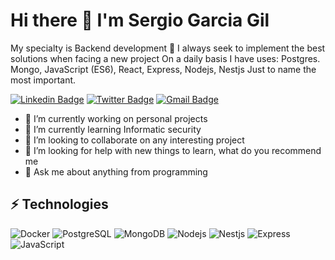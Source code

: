 

# Hi there 👋 I'm Sergio Garcia Gil

My specialty is Backend development 🚀
I always seek to implement the best solutions when facing a new project 
On a daily basis I have uses: Postgres. Mongo,  JavaScript (ES6),
React, Express,  Nodejs, Nestjs Just to name the most important.

[![Linkedin Badge](https://img.shields.io/badge/-linkedin-blue?style=for-the-badge&logo=Linkedin&logoColor=white&link=https://www.linkedin.com/in/sergio-garcia-72561889/)](https://www.linkedin.com/in/sergio-garcia-72561889/)
 [![Twitter Badge](https://img.shields.io/badge/-twitter-%230077B5?style=for-the-badge&logo=Twitter&logoColor=white&link=https://twitter.com/IngRengifo)](https://twitter.com/SergioG75248816)
[![Gmail Badge](https://img.shields.io/badge/-gmail-c14438?style=for-the-badge&logo=Gmail&logoColor=white&link=mailto:sergio.cuerda@gmail.com)](mailto:sergio.cuerda@gmail.com)

- 🔭 I’m currently working on personal projects
- 🌱 I’m currently learning Informatic security
- 👯 I’m looking to collaborate on  any interesting project
- 🤔 I’m looking for help with new things to learn, what do you recommend me
- 💬 Ask me about anything from programming
 
## ⚡ Technologies


![Docker](https://img.shields.io/badge/Docker-2CA5E0?style=flat-square&logo=docker&logoColor=white)
![PostgreSQL](https://img.shields.io/badge/-PostgreSQL-336791?style=flat-square&logo=postgresql)
![MongoDB](https://img.shields.io/badge/-MongoDB-black?style=flat-square&logo=mongodb)
![Nodejs](https://img.shields.io/badge/-Nodejs-black?style=flat-square&logo=Node.js)
![Nestjs](https://img.shields.io/badge/-Nestjs-black?style=flat-square&logo=Nest.js)
![Express](https://img.shields.io/badge/-Express-black?style=flat-square&logo=express)
![JavaScript](https://img.shields.io/badge/-JavaScript-black?style=flat-square&logo=javascript)






